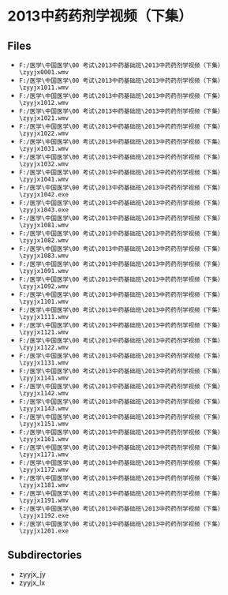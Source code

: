 # 2013中药药剂学视频（下集）

## Files

- `F:/医学\中国医学\00 考试\2013中药基础班\2013中药药剂学视频（下集）\zyyjx0001.wmv`
- `F:/医学\中国医学\00 考试\2013中药基础班\2013中药药剂学视频（下集）\zyyjx1011.wmv`
- `F:/医学\中国医学\00 考试\2013中药基础班\2013中药药剂学视频（下集）\zyyjx1012.wmv`
- `F:/医学\中国医学\00 考试\2013中药基础班\2013中药药剂学视频（下集）\zyyjx1021.wmv`
- `F:/医学\中国医学\00 考试\2013中药基础班\2013中药药剂学视频（下集）\zyyjx1022.wmv`
- `F:/医学\中国医学\00 考试\2013中药基础班\2013中药药剂学视频（下集）\zyyjx1031.wmv`
- `F:/医学\中国医学\00 考试\2013中药基础班\2013中药药剂学视频（下集）\zyyjx1032.wmv`
- `F:/医学\中国医学\00 考试\2013中药基础班\2013中药药剂学视频（下集）\zyyjx1041.wmv`
- `F:/医学\中国医学\00 考试\2013中药基础班\2013中药药剂学视频（下集）\zyyjx1042.exe`
- `F:/医学\中国医学\00 考试\2013中药基础班\2013中药药剂学视频（下集）\zyyjx1043.exe`
- `F:/医学\中国医学\00 考试\2013中药基础班\2013中药药剂学视频（下集）\zyyjx1081.wmv`
- `F:/医学\中国医学\00 考试\2013中药基础班\2013中药药剂学视频（下集）\zyyjx1082.wmv`
- `F:/医学\中国医学\00 考试\2013中药基础班\2013中药药剂学视频（下集）\zyyjx1083.wmv`
- `F:/医学\中国医学\00 考试\2013中药基础班\2013中药药剂学视频（下集）\zyyjx1091.wmv`
- `F:/医学\中国医学\00 考试\2013中药基础班\2013中药药剂学视频（下集）\zyyjx1092.wmv`
- `F:/医学\中国医学\00 考试\2013中药基础班\2013中药药剂学视频（下集）\zyyjx1101.wmv`
- `F:/医学\中国医学\00 考试\2013中药基础班\2013中药药剂学视频（下集）\zyyjx1111.wmv`
- `F:/医学\中国医学\00 考试\2013中药基础班\2013中药药剂学视频（下集）\zyyjx1121.wmv`
- `F:/医学\中国医学\00 考试\2013中药基础班\2013中药药剂学视频（下集）\zyyjx1122.wmv`
- `F:/医学\中国医学\00 考试\2013中药基础班\2013中药药剂学视频（下集）\zyyjx1131.wmv`
- `F:/医学\中国医学\00 考试\2013中药基础班\2013中药药剂学视频（下集）\zyyjx1141.wmv`
- `F:/医学\中国医学\00 考试\2013中药基础班\2013中药药剂学视频（下集）\zyyjx1142.wmv`
- `F:/医学\中国医学\00 考试\2013中药基础班\2013中药药剂学视频（下集）\zyyjx1143.wmv`
- `F:/医学\中国医学\00 考试\2013中药基础班\2013中药药剂学视频（下集）\zyyjx1151.wmv`
- `F:/医学\中国医学\00 考试\2013中药基础班\2013中药药剂学视频（下集）\zyyjx1161.wmv`
- `F:/医学\中国医学\00 考试\2013中药基础班\2013中药药剂学视频（下集）\zyyjx1171.wmv`
- `F:/医学\中国医学\00 考试\2013中药基础班\2013中药药剂学视频（下集）\zyyjx1172.wmv`
- `F:/医学\中国医学\00 考试\2013中药基础班\2013中药药剂学视频（下集）\zyyjx1181.wmv`
- `F:/医学\中国医学\00 考试\2013中药基础班\2013中药药剂学视频（下集）\zyyjx1191.wmv`
- `F:/医学\中国医学\00 考试\2013中药基础班\2013中药药剂学视频（下集）\zyyjx1192.exe`
- `F:/医学\中国医学\00 考试\2013中药基础班\2013中药药剂学视频（下集）\zyyjx1201.exe`

## Subdirectories

- zyyjx_jy
- zyyjx_lx
